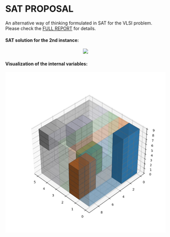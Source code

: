 # SAT PROPOSAL

An alternative way of thinking formulated in SAT for the VLSI problem.
Please check the [FULL REPORT](../Full_Report.pdf) for details.

#### SAT solution for the 2nd instance:
<p align='center'>
  <img src="../utils/images/sat_ins_2.png.png" />
</p>    

#### Visualization of the internal variables:
<p align='center'>
  <img src="../utils/images/parallelepiped.png" />
</p>    


